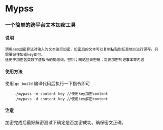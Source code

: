 # Mypss 

### 一个简单的跨平台文本加密工具

#### 说明
    调用aes加密算法对输入的文本进行加密，加密后的文本可以复制粘贴到任意地方进行保存。只需要记住加密key即可。
    适用于加密各类数字虚拟币的提醒词，密钥；网站登录密码；需要加密的记事本等内容
    
#### 使用方法

使用 ```go build``` 编译代码后执行一下指令即可
```ssh
    ./mypass -e content key //使用key加密content
    ./mypass -d content key //使用key解密content
```

#### 注意

加密完成后最好解密测试下确定是否加密成功。确保密文正确。

